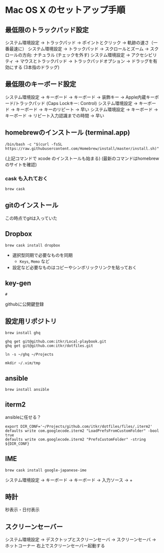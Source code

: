 # Mac OS X のセットアップ手順

## 最低限のトラックパッド設定

システム環境設定 -> トラックパッド -> ポイントとクリック -> 軌跡の速さ（一番最速に）
システム環境設定 -> トラックパッド -> スクロールとズーム -> スクロールの方向: ナチュラル (チェックを外す)
システム環境設定 -> アクセシビリティ -> マウスとトラックパッド -> トラックパッドオプション -> ドラッグを有効にする (3本指のドラッグ)

## 最低限のキーボード設定

システム環境設定 -> キーボード -> キーボード -> 装飾キー -> Apple内蔵キーボード/トラックパッド (Caps Lockキー: Control)
システム環境設定 -> キーボード -> キーボード -> キーのリピート -> 早い
システム環境設定 -> キーボード -> キーボード -> リピート入力認識までの時間 -> 早い

## homebrewのインストール (terminal.app)

```
/bin/bash -c "$(curl -fsSL https://raw.githubusercontent.com/Homebrew/install/master/install.sh)"
```

(上記コマンドで xcode のインストールも始まる)
(最新のコマンドはhomebrewのサイトを確認)

### cask も入れておく

```
brew cask
```

## gitのインストール

この時点でgitは入っていた

## Dropbox

```
brew cask install dropbox
```

- 選択型同期で必要なものを同期
    - `Keys`, `Memo` など
- 設定など必要なものはコピーやシンボリックリンクを貼っておく

## key-gen

```
#
```

githubに公開鍵登録

## 設定用リポジトリ

```
brew install ghq
```

```
ghq get git@github.com:itkr/Local-playbook.git
ghq get git@github.com:itkr/dotfiles.git
```

```
ln -s ~/ghq ~/Projects
```

```
mkdir ~/.vim/tmp
```

## ansible

```
brew install ansible
```

## iterm2

ansibleに任せる？

```
export DIR_CONF='~/Projects/github.com/itkr/dotfiles/files/.iterm2'
defaults write com.googlecode.iterm2 "LoadPrefsFromCustomFolder" -bool true
defaults write com.googlecode.iterm2 "PrefsCustomFolder" -string ${DIR_CONF}
```

## IME

```
brew cask install google-japanese-ime
```

システム環境設定 -> キーボード -> キーボード -> 入力ソース -> +

## 時計

秒表示・日付表示

## スクリーンセーバー

システム環境設定 -> デスクトップとスクリーンセーバ -> スクリーンセーバ -> ホットコーナー
右上でスクリーンセーバー起動する
